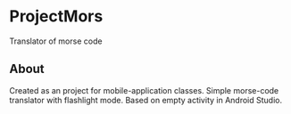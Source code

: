 # ProjectMors
Translator of morse code 
## About  
Created as an project for mobile-application classes. Simple morse-code translator with flashlight mode. Based on empty activity in Android Studio.

